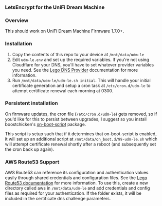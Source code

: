 ### LetsEncrypt for the UniFi Dream Machine

### Overview

This should work on UniFi Dream Machine Firmware 1.7.0+.

### Installation

1. Copy the contents of this repo to your device at `/mnt/data/udm-le`
2. Edit `udm-le.env` and set up the required variables. If you're not using Cloudflare for your DNS, you'll have to set whatever provider variables you need. See the [Lego DNS Provider](https://go-acme.github.io/lego/dns/) documentation for more information.
3. Run `/mnt/data/udm-le/udm-le.sh initial`. This will handle your initial certificate generation and setup a cron task at `/etc/cron.d/udm-le` to attempt certificate renewal each morning at 0300.

### Persistent installation

On firmware updates, the cron file (`/etc/cron.d/udm-le`) gets removed, so if you'd like for this to persist between upgrades, I suggest so you install boostchicken's [on-boot-script](https://github.com/boostchicken/udm-utilities/tree/master/on-boot-script) package.

This script is setup such that if it determines that on-boot-script is enabled, it will set up an additional script at `/mnt/data/on_boot.d/99-udm-le.sh` which will attempt certificate renewal shortly after a reboot (and subsequently set the cron back up again).


### AWS Route53 Support

AWS Route53 can reference its configuration and authentication values easily through shared credentials and configuration files. See the [Lego Route53 documentation](https://go-acme.github.io/lego/dns/route53/) for more information. To use this, create a new directory called aws in `/mnt/data/udm-le` and add credentials and config files as required for your authentication. If the folder exists, it will be included in the certificate dns challenge parameters. 
